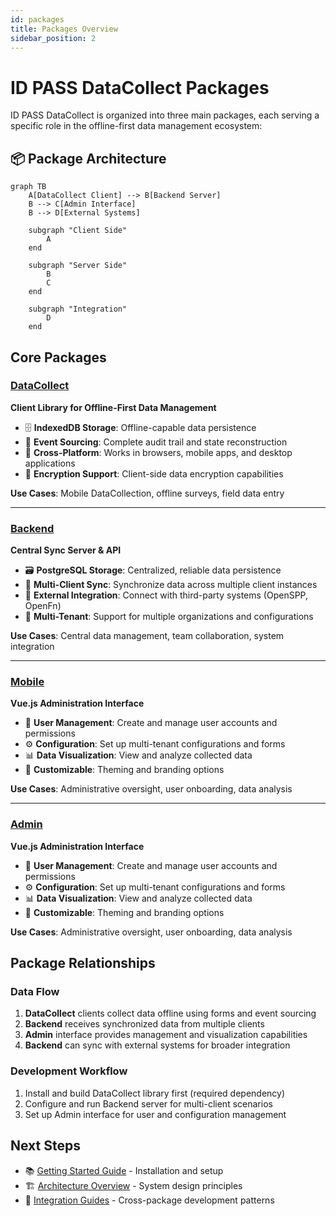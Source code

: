 ```yaml
---
id: packages
title: Packages Overview
sidebar_position: 2
---
```


# ID PASS DataCollect Packages

ID PASS DataCollect is organized into three main packages, each serving a specific role in the offline-first data management ecosystem:

## 📦 Package Architecture

```mermaid
graph TB
    A[DataCollect Client] --> B[Backend Server]
    B --> C[Admin Interface]
    B --> D[External Systems]
    
    subgraph "Client Side"
        A
    end
    
    subgraph "Server Side"
        B
        C
    end
    
    subgraph "Integration"
        D
    end
```

## Core Packages

### [DataCollect](./datacollect/)
**Client Library for Offline-First Data Management**

- 🗄️ **IndexedDB Storage**: Offline-capable data persistence
- 🔄 **Event Sourcing**: Complete audit trail and state reconstruction
- 📱 **Cross-Platform**: Works in browsers, mobile apps, and desktop applications
- 🔐 **Encryption Support**: Client-side data encryption capabilities

**Use Cases**: Mobile DataCollection, offline surveys, field data entry

---

### [Backend](./backend/)
**Central Sync Server & API**

- 🗃️ **PostgreSQL Storage**: Centralized, reliable data persistence
- 🔄 **Multi-Client Sync**: Synchronize data across multiple client instances
- 🔌 **External Integration**: Connect with third-party systems (OpenSPP, OpenFn)
- 👥 **Multi-Tenant**: Support for multiple organizations and configurations

**Use Cases**: Central data management, team collaboration, system integration

---

### [Mobile](./mobile/)
**Vue.js Administration Interface**

- 👥 **User Management**: Create and manage user accounts and permissions
- ⚙️ **Configuration**: Set up multi-tenant configurations and forms
- 📊 **Data Visualization**: View and analyze collected data
- 🎨 **Customizable**: Theming and branding options

**Use Cases**: Administrative oversight, user onboarding, data analysis

---

### [Admin](./admin/)
**Vue.js Administration Interface**

- 👥 **User Management**: Create and manage user accounts and permissions
- ⚙️ **Configuration**: Set up multi-tenant configurations and forms
- 📊 **Data Visualization**: View and analyze collected data
- 🎨 **Customizable**: Theming and branding options

**Use Cases**: Administrative oversight, user onboarding, data analysis

## Package Relationships

### Data Flow
1. **DataCollect** clients collect data offline using forms and event sourcing
2. **Backend** receives synchronized data from multiple clients
3. **Admin** interface provides management and visualization capabilities
4. **Backend** can sync with external systems for broader integration

### Development Workflow
1. Install and build DataCollect library first (required dependency)
2. Configure and run Backend server for multi-client scenarios
3. Set up Admin interface for user and configuration management


## Next Steps

- 📚 [Getting Started Guide](../getting-started/) - Installation and setup
- 🏗️ [Architecture Overview](../architecture/) - System design principles
- 🚀 [Integration Guides](../guides/integration/) - Cross-package development patterns